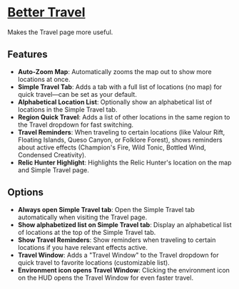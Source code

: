 # [Better Travel](https://www.mousehuntgame.com/preferences.php?tab=mousehunt-improved-settings#mousehunt-improved-settings-better-better-travel)

Makes the Travel page more useful.

## Features

- **Auto-Zoom Map**: Automatically zooms the map out to show more locations at once.
- **Simple Travel Tab**: Adds a tab with a full list of locations (no map) for quick travel—can be set as your default.
- **Alphabetical Location List**: Optionally show an alphabetical list of locations in the Simple Travel tab.
- **Region Quick Travel**: Adds a list of other locations in the same region to the Travel dropdown for fast switching.
- **Travel Reminders**: When traveling to certain locations (like Valour Rift, Floating Islands, Queso Canyon, or Folklore Forest), shows reminders about active effects (Champion's Fire, Wild Tonic, Bottled Wind, Condensed Creativity).
- **Relic Hunter Highlight**: Highlights the Relic Hunter's location on the map and Simple Travel page.

## Options

- **Always open Simple Travel tab**: Open the Simple Travel tab automatically when visiting the Travel page.
- **Show alphabetized list on Simple Travel tab**: Display an alphabetical list of locations at the top of the Simple Travel tab.
- **Show Travel Reminders**: Show reminders when traveling to certain locations if you have relevant effects active.
- **Travel Window**: Adds a "Travel Window" to the Travel dropdown for quick travel to favorite locations (customizable list).
- **Environment icon opens Travel Window**: Clicking the environment icon on the HUD opens the Travel Window for even faster travel.
